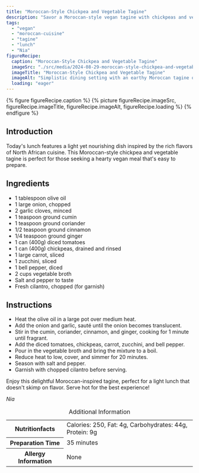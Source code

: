 ```yaml
---
title: "Moroccan-Style Chickpea and Vegetable Tagine"
description: "Savor a Moroccan-style vegan tagine with chickpeas and vegetables, perfect for a light and nutritious lunch."
tags:
  - "vegan"
  - "moroccan-cuisine"
  - "tagine"
  - "lunch"
  - "Nia"
figureRecipe: 
  caption: "Moroccan-Style Chickpea and Vegetable Tagine"
  imageSrc: "./src/media/2024-08-29-moroccan-style-chickpea-and-vegetable-tagine-2266.png"
  imageTitle: "Moroccan-Style Chickpea and Vegetable Tagine"
  imageAlt: "Simplistic dining setting with an earthy Moroccan tagine on a wooden table, showcasing a vibrant chickpea and vegetable stew, garnished with cilantro."
  loading: "eager"
---
```


{% figure figureRecipe.caption %}
{% picture figureRecipe.imageSrc, figureRecipe.imageTitle, figureRecipe.imageAlt, figureRecipe.loading %}
{% endfigure %}

## Introduction

Today's lunch features a light yet nourishing dish inspired by the rich flavors of North African cuisine. This Moroccan-style chickpea and vegetable tagine is perfect for those seeking a hearty vegan meal that's easy to prepare.

## Ingredients

- 1 tablespoon olive oil 
- 1 large onion, chopped 
- 2 garlic cloves, minced 
- 1 teaspoon ground cumin 
- 1 teaspoon ground coriander 
- 1/2 teaspoon ground cinnamon 
- 1/4 teaspoon ground ginger 
- 1 can (400g) diced tomatoes 
- 1 can (400g) chickpeas, drained and rinsed 
- 1 large carrot, sliced 
- 1 zucchini, sliced 
- 1 bell pepper, diced 
- 2 cups vegetable broth 
- Salt and pepper to taste 
- Fresh cilantro, chopped (for garnish)

## Instructions

- Heat the olive oil in a large pot over medium heat. 
- Add the onion and garlic, sauté until the onion becomes translucent. 
- Stir in the cumin, coriander, cinnamon, and ginger, cooking for 1 minute until fragrant. 
- Add the diced tomatoes, chickpeas, carrot, zucchini, and bell pepper. 
- Pour in the vegetable broth and bring the mixture to a boil. 
- Reduce heat to low, cover, and simmer for 20 minutes. 
- Season with salt and pepper. 
- Garnish with chopped cilantro before serving.

Enjoy this delightful Moroccan-inspired tagine, perfect for a light lunch that doesn't skimp on flavor. Serve hot for the best experience!

*Nia*

<table><caption class='sr-only'>Additional Information</caption><tr><th>Nutritionfacts</th><td>Calories: 250, Fat: 4g, Carbohydrates: 44g, Protein: 9g&nbsp;</td></tr><tr><th>Preparation Time</th><td>35 minutes&nbsp;</td></tr><tr><th>Allergy Information</th><td>None&nbsp;</td></tr></table>

